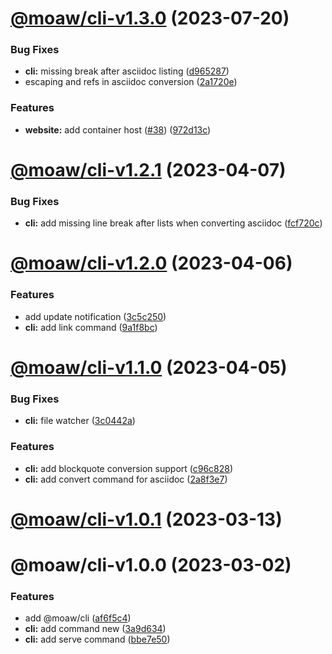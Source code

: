 # [@moaw/cli-v1.3.0](https://github.com/microsoft/moaw/compare/cli-1.2.1...cli-1.3.0) (2023-07-20)


### Bug Fixes

* **cli:** missing break after asciidoc listing ([d965287](https://github.com/microsoft/moaw/commit/d96528780d315b59ace03ae83a9dcdef9d804751))
* escaping and refs in asciidoc conversion ([2a1720e](https://github.com/microsoft/moaw/commit/2a1720eee71423713a083128fe4173f7a69aba3b))


### Features

* **website:** add container host ([#38](https://github.com/microsoft/moaw/issues/38)) ([972d13c](https://github.com/microsoft/moaw/commit/972d13c1a62819fe879c42091392586a127ea808))

# [@moaw/cli-v1.2.1](https://github.com/microsoft/moaw/compare/cli-1.2.0...cli-1.2.1) (2023-04-07)


### Bug Fixes

* **cli:** add missing line break after lists when converting asciidoc ([fcf720c](https://github.com/microsoft/moaw/commit/fcf720ce1a02d1c1e46b3f87ce31c8320884f3e6))

# [@moaw/cli-v1.2.0](https://github.com/microsoft/moaw/compare/cli-1.1.0...cli-1.2.0) (2023-04-06)


### Features

* add update notification ([3c5c250](https://github.com/microsoft/moaw/commit/3c5c250e45be7bc08a2bceb211faf849c2f3591b))
* **cli:** add link command ([9a1f8bc](https://github.com/microsoft/moaw/commit/9a1f8bc8c2312679d7bda92a8d327bc6a30f9505))

# [@moaw/cli-v1.1.0](https://github.com/microsoft/moaw/compare/cli-1.0.1...cli-1.1.0) (2023-04-05)


### Bug Fixes

* **cli:** file watcher ([3c0442a](https://github.com/microsoft/moaw/commit/3c0442ac8dfc4c179bd58b23cac306a6a48d56b1))


### Features

* **cli:** add blockquote conversion support ([c96c828](https://github.com/microsoft/moaw/commit/c96c82897b92fe3dc82dd5de4142d17c4bd68070))
* **cli:** add convert command for asciidoc ([2a8f3e7](https://github.com/microsoft/moaw/commit/2a8f3e7218b3333875c57d63fe51c300e501c349))

# [@moaw/cli-v1.0.1](https://github.com/microsoft/moaw/compare/cli-1.0.0...cli-1.0.1) (2023-03-13)

# @moaw/cli-v1.0.0 (2023-03-02)


### Features

* add @moaw/cli ([af6f5c4](https://github.com/microsoft/moaw/commit/af6f5c4298d4beadaed2998aea867e3e0fa752f9))
* **cli:** add command new ([3a9d634](https://github.com/microsoft/moaw/commit/3a9d634ec4669e328796c08fc3d46673d2494217))
* **cli:** add serve command ([bbe7e50](https://github.com/microsoft/moaw/commit/bbe7e509beafdad10fb92724db027ef832b24d4d))
